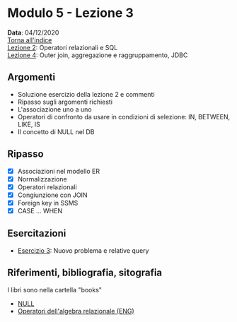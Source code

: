 # Modulo 5 - Lezione 3

__Data__: 04/12/2020  
[Torna all'indice](/README.md)  
[Lezione 2](/modulo-05/lezione-2.md): Operatori relazionali e SQL  
[Lezione 4](/modulo-05/lezione-4.md): Outer join, aggregazione e raggruppamento, JDBC  


## Argomenti

- Soluzione esercizio della lezione 2 e commenti
- Ripasso sugli argomenti richiesti
- L'associazione uno a uno
- Operatori di confronto da usare in condizioni di selezione: IN, BETWEEN, LIKE, IS
- Il concetto di NULL nel DB

## Ripasso

- [x] Associazioni nel modello ER
- [x] Normalizzazione
- [x] Operatori relazionali
- [x] Congiunzione con JOIN
- [x] Foreign key in SSMS
- [x] CASE ... WHEN

## Esercitazioni

- [Esercizio 3](/modulo-05/esercizio-3.md): Nuovo problema e relative query

## Riferimenti, bibliografia, sitografia

I libri sono nella cartella "books"

- [NULL](https://it.wikipedia.org/wiki/NULL)
- [Operatori dell'algebra relazionale (ENG)](https://en.wikipedia.org/wiki/Relational_algebra)